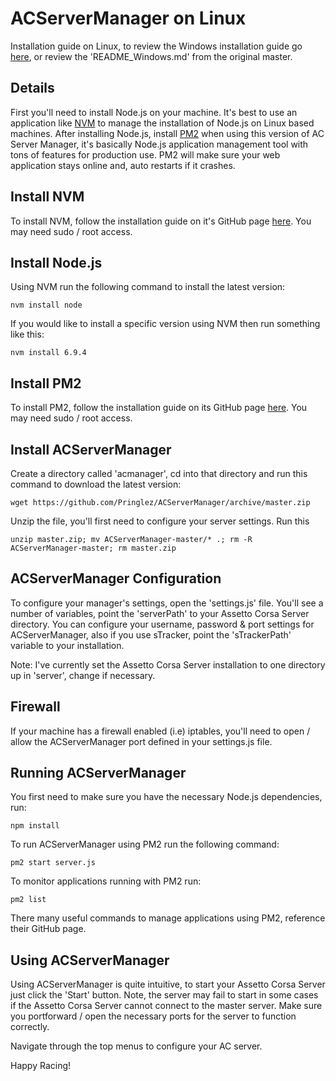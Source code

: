 # ACServerManager on Linux
Installation guide on Linux, to review the Windows installation guide go [here](https://github.com/jo3stevens/ACServerManager),
or review the 'README_Windows.md' from the original master. 

## Details
First you'll need to install Node.js on your machine. It's best to use an application 
like [NVM](https://github.com/creationix/nvm) to manage the installation of Node.js on Linux based machines.
After installing Node.js, install [PM2](https://github.com/Unitech/pm2) when using this
version of AC Server Manager, it's basically Node.js application management tool with tons of features
for production use. PM2 will make sure your web application stays online and, auto restarts if it crashes.

## Install NVM
To install NVM, follow the installation guide on it's GitHub page [here](https://github.com/creationix/nvm). You may need sudo / root access.

## Install Node.js
Using NVM run the following command to install the latest version:

```
nvm install node
```

If you would like to install a specific version using NVM then run something like this:

```
nvm install 6.9.4
```
## Install PM2
To install PM2, follow the installation guide on its GitHub page [here](https://github.com/Unitech/pm2). You may need sudo / root access.

## Install ACServerManager
Create a directory called 'acmanager', cd into that directory and run this command to download the latest version:
```
wget https://github.com/Pringlez/ACServerManager/archive/master.zip
```
Unzip the file, you'll first need to configure your server settings. Run this
```
unzip master.zip; mv ACServerManager-master/* .; rm -R ACServerManager-master; rm master.zip
```

## ACServerManager Configuration
To configure your manager's settings, open the 'settings.js' file. You'll see a number of variables, point the 'serverPath'
to your Assetto Corsa Server directory. You can configure your username, password & port settings for ACServerManager, also 
if you use sTracker, point the 'sTrackerPath' variable to your installation.

Note: I've currently set the Assetto Corsa Server installation to one directory up in 'server', change if necessary.

## Firewall
If your machine has a firewall enabled (i.e) iptables, you'll need to open / allow the ACServerManager port defined in your settings.js file.

## Running ACServerManager
You first need to make sure you have the necessary Node.js dependencies, run:
```
npm install
```
To run ACServerManager using PM2 run the following command:
```
pm2 start server.js
```
To monitor applications running with PM2 run:
```
pm2 list
```
There many useful commands to manage applications using PM2, reference their GitHub page.

## Using ACServerManager
Using ACServerManager is quite intuitive, to start your Assetto Corsa Server just click the 'Start' button. Note, the server
may fail to start in some cases if the Assetto Corsa Server cannot connect to the master server. Make sure you portforward / open
the necessary ports for the server to function correctly.

Navigate through the top menus to configure your AC server.

Happy Racing!
